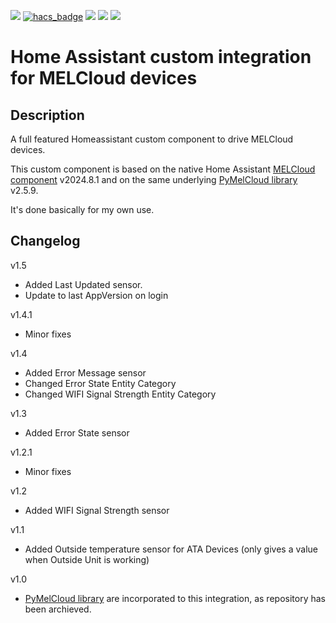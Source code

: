 [![](https://img.shields.io/github/release/efipso/melcloud/all.svg?style=for-the-badge)](https://github.com/efipso/melcloud/releases)
[![hacs_badge](https://img.shields.io/badge/HACS-Custom-orange.svg?style=for-the-badge)](https://github.com/hacs/integration)
[![](https://img.shields.io/github/license/efipso/melcloud?style=for-the-badge)](LICENSE)
[![](https://img.shields.io/badge/MAINTAINER-%40efipso-red?style=for-the-badge)](https://github.com/efipso)
[![](https://img.shields.io/badge/COMMUNITY-FORUM-success?style=for-the-badge)](https://community.home-assistant.io)

# Home Assistant custom integration for MELCloud devices

## Description
A full featured Homeassistant custom component to drive MELCloud devices.

This custom component is based on the native Home Assistant [MELCloud component](https://github.com/home-assistant/core/tree/dev/homeassistant/components/melcloud) v2024.8.1 and on the same underlying [PyMelCloud library](https://github.com/vilppuvuorinen/pymelcloud) v2.5.9.

It's done basically for my own use.

## Changelog

v1.5
- Added Last Updated sensor.
- Update to last AppVersion on login

v1.4.1
- Minor fixes

v1.4
- Added Error Message sensor
- Changed Error State Entity Category
- Changed WIFI Signal Strength Entity Category

v1.3
- Added Error State sensor

v1.2.1
- Minor fixes

v1.2
- Added WIFI Signal Strength sensor

v1.1
- Added Outside temperature sensor for ATA Devices (only gives a value when Outside Unit is working)

v1.0
- [PyMelCloud library](https://github.com/vilppuvuorinen/pymelcloud) are incorporated to this integration, as repository has been archieved.
